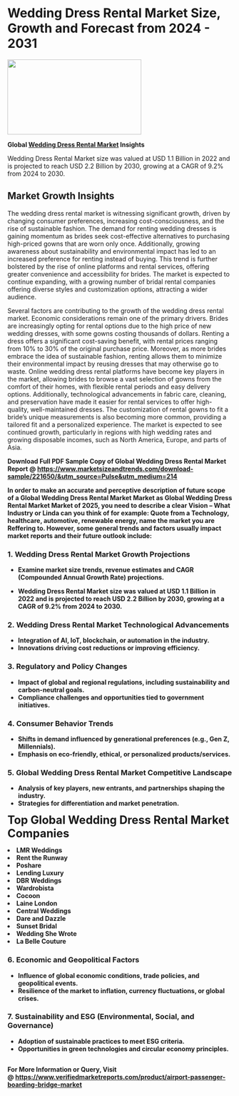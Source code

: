 <H1>Wedding Dress Rental Market Size, Growth and Forecast from 2024 - 2031</H1><img class="aligncenter size-medium wp-image-584254" src="https://thirdeyenews.in/wp-content/uploads/2024/09/Global-Market-Research-300x168.jpeg" alt="" width="300" height="168" /><p><strong>Global&nbsp;<a href="https://www.marketsizeandtrends.com/download-sample/221650/&amp;utm_source=Pulse&amp;utm_medium=214">Wedding Dress Rental Market</a> Insights</strong></p><p>Wedding Dress Rental Market size was valued at USD 1.1 Billion in 2022 and is projected to reach USD 2.2 Billion by 2030, growing at a CAGR of 9.2% from 2024 to 2030.</p><p><h2>Market Growth Insights</h2> <p>The wedding dress rental market is witnessing significant growth, driven by changing consumer preferences, increasing cost-consciousness, and the rise of sustainable fashion. The demand for renting wedding dresses is gaining momentum as brides seek cost-effective alternatives to purchasing high-priced gowns that are worn only once. Additionally, growing awareness about sustainability and environmental impact has led to an increased preference for renting instead of buying. This trend is further bolstered by the rise of online platforms and rental services, offering greater convenience and accessibility for brides. The market is expected to continue expanding, with a growing number of bridal rental companies offering diverse styles and customization options, attracting a wider audience.</p> <p><strong></strong></p> <p>Several factors are contributing to the growth of the wedding dress rental market. Economic considerations remain one of the primary drivers. Brides are increasingly opting for rental options due to the high price of new wedding dresses, with some gowns costing thousands of dollars. Renting a dress offers a significant cost-saving benefit, with rental prices ranging from 10% to 30% of the original purchase price. Moreover, as more brides embrace the idea of sustainable fashion, renting allows them to minimize their environmental impact by reusing dresses that may otherwise go to waste. Online wedding dress rental platforms have become key players in the market, allowing brides to browse a vast selection of gowns from the comfort of their homes, with flexible rental periods and easy delivery options. Additionally, technological advancements in fabric care, cleaning, and preservation have made it easier for rental services to offer high-quality, well-maintained dresses. The customization of rental gowns to fit a bride’s unique measurements is also becoming more common, providing a tailored fit and a personalized experience. The market is expected to see continued growth, particularly in regions with high wedding rates and growing disposable incomes, such as North America, Europe, and parts of Asia. <p><strong></p><p><span class=""><strong>Download Full PDF Sample Copy of Global Wedding Dress Rental Market Report</strong> @ <a href="https://www.marketsizeandtrends.com/download-sample/221650/&amp;utm_source=Pulse&amp;utm_medium=214" target="_blank">https://www.marketsizeandtrends.com/download-sample/221650/&amp;utm_source=Pulse&amp;utm_medium=214</a></span></p><p>In order to make an accurate and perceptive description of future scope of a Global&nbsp;Wedding Dress Rental Market Market as Global&nbsp;Wedding Dress Rental Market Market of 2025, you need to describe a clear Vision &ndash; What Industry or Linda can you think of for example: Quote from a Technology, healthcare, automotive, renewable energy, name the market you are Reffering to. However, some general trends and factors usually impact market reports and their future outlook include:</p><h3>1.&nbsp;<strong>Wedding Dress Rental Market Growth Projections</strong></h3><ul><li>Examine market size trends, revenue estimates and CAGR (Compounded Annual Growth Rate) projections.</li><li><p>Wedding Dress Rental Market size was valued at USD 1.1 Billion in 2022 and is projected to reach USD 2.2 Billion by 2030, growing at a CAGR of 9.2% from 2024 to 2030.</p></li></ul><h3>2.&nbsp;<strong>Wedding Dress Rental Market Technological Advancements</strong></h3><ul><li>Integration of AI, IoT, blockchain, or automation in the industry.</li><li>Innovations driving cost reductions or improving efficiency.</li></ul><h3>3.&nbsp;<strong>Regulatory and Policy Changes</strong></h3><ul><li>Impact of global and regional regulations, including sustainability and carbon-neutral goals.</li><li>Compliance challenges and opportunities tied to government initiatives.</li></ul><h3>4.&nbsp;<strong>Consumer Behavior Trends</strong></h3><ul><li>Shifts in demand influenced by generational preferences (e.g., Gen Z, Millennials).</li><li>Emphasis on eco-friendly, ethical, or personalized products/services.</li></ul><h3>5.&nbsp;<strong>Global Wedding Dress Rental Market Competitive Landscape</strong></h3><ul><li>Analysis of key players, new entrants, and partnerships shaping the industry.</li><li>Strategies for differentiation and market penetration.</li></ul><p data-pm-slice="1 1 []"><span style="color: inherit; font-family: inherit; font-size: 25px;">Top Global Wedding Dress Rental Market Companies</span></p><div class="" data-test-id=""><p><li>LMR Weddings</li><li> Rent the Runway</li><li> Poshare</li><li> Lending Luxury</li><li> DBR Weddings</li><li> Wardrobista</li><li> Cocoon</li><li> Laine London</li><li> Central Weddings</li><li> Dare and Dazzle</li><li> Sunset Bridal</li><li> Wedding She Wrote</li><li> La Belle Couture</li></p></div><h3>6.&nbsp;<strong>Economic and Geopolitical Factors</strong></h3><ul><li>Influence of global economic conditions, trade policies, and geopolitical events.</li><li>Resilience of the market to inflation, currency fluctuations, or global crises.</li></ul><h3>7.&nbsp;<strong>Sustainability and ESG (Environmental, Social, and Governance)</strong></h3><ul><li>Adoption of sustainable practices to meet ESG criteria.</li><li>Opportunities in green technologies and circular economy principles.</li></ul><h2><strong style="font-size: 14px;">For More Information or Query, Visit @&nbsp;</strong><a style="background-color: #ffffff; font-size: 14px;" href="https://www.marketsizeandtrends.com/report/wedding-dress-rental-market/" target="_blank">https://www.verifiedmarketreports.com/product/airport-passenger-boarding-bridge-market</a></h2>
